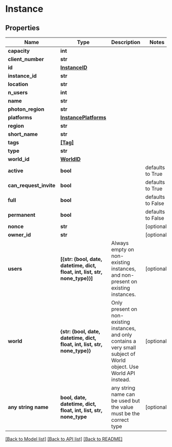 # Instance


## Properties
Name | Type | Description | Notes
------------ | ------------- | ------------- | -------------
**capacity** | **int** |  | 
**client_number** | **str** |  | 
**id** | [**InstanceID**](InstanceID.md) |  | 
**instance_id** | **str** |  | 
**location** | **str** |  | 
**n_users** | **int** |  | 
**name** | **str** |  | 
**photon_region** | **str** |  | 
**platforms** | [**InstancePlatforms**](InstancePlatforms.md) |  | 
**region** | **str** |  | 
**short_name** | **str** |  | 
**tags** | [**[Tag]**](Tag.md) |  | 
**type** | **str** |  | 
**world_id** | [**WorldID**](WorldID.md) |  | 
**active** | **bool** |  | defaults to True
**can_request_invite** | **bool** |  | defaults to True
**full** | **bool** |  | defaults to False
**permanent** | **bool** |  | defaults to False
**nonce** | **str** |  | [optional] 
**owner_id** | **str** |  | [optional] 
**users** | **[{str: (bool, date, datetime, dict, float, int, list, str, none_type)}]** | Always empty on non-existing instances, and non-present on existing instances. | [optional] 
**world** | **{str: (bool, date, datetime, dict, float, int, list, str, none_type)}** | Only present on non-existing instances, and only contains a very small subject of World object. Use World API instead. | [optional] 
**any string name** | **bool, date, datetime, dict, float, int, list, str, none_type** | any string name can be used but the value must be the correct type | [optional]

[[Back to Model list]](../README.md#documentation-for-models) [[Back to API list]](../README.md#documentation-for-api-endpoints) [[Back to README]](../README.md)



